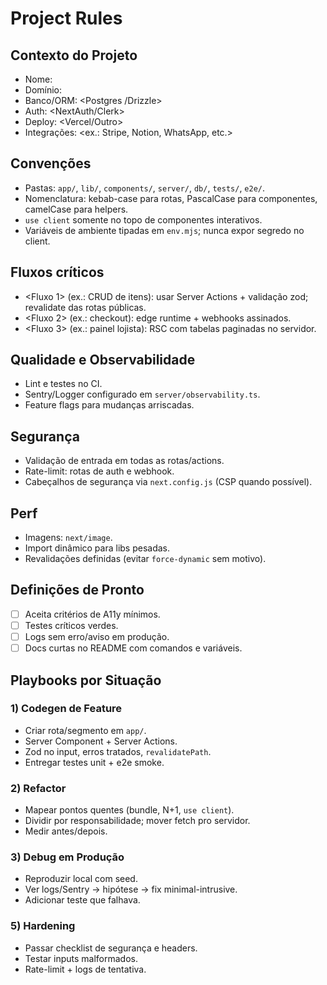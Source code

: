 # Project Rules

## Contexto do Projeto
- Nome: <preencher>
- Domínio: <preencher>
- Banco/ORM: <Postgres /Drizzle>
- Auth: <NextAuth/Clerk>
- Deploy: <Vercel/Outro>
- Integrações: <ex.: Stripe, Notion, WhatsApp, etc.>

## Convenções
- Pastas: `app/`, `lib/`, `components/`, `server/`, `db/`, `tests/`, `e2e/`.
- Nomenclatura: kebab-case para rotas, PascalCase para componentes, camelCase para helpers.
- `use client` somente no topo de componentes interativos.
- Variáveis de ambiente tipadas em `env.mjs`; nunca expor segredo no client.

## Fluxos críticos
- <Fluxo 1> (ex.: CRUD de itens): usar Server Actions + validação zod; revalidate das rotas públicas.
- <Fluxo 2> (ex.: checkout): edge runtime + webhooks assinados.
- <Fluxo 3> (ex.: painel lojista): RSC com tabelas paginadas no servidor.

## Qualidade e Observabilidade
- Lint e testes no CI.
- Sentry/Logger configurado em `server/observability.ts`.
- Feature flags para mudanças arriscadas.

## Segurança
- Validação de entrada em todas as rotas/actions.
- Rate-limit: rotas de auth e webhook.
- Cabeçalhos de segurança via `next.config.js` (CSP quando possível).

## Perf
- Imagens: `next/image`.
- Import dinâmico para libs pesadas.
- Revalidações definidas (evitar `force-dynamic` sem motivo).

## Definições de Pronto
- [ ] Aceita critérios de A11y mínimos.
- [ ] Testes críticos verdes.
- [ ] Logs sem erro/aviso em produção.
- [ ] Docs curtas no README com comandos e variáveis.

## Playbooks por Situação

### 1) **Codegen de Feature**
- Criar rota/segmento em `app/`.
- Server Component + Server Actions.
- Zod no input, erros tratados, `revalidatePath`.
- Entregar testes unit + e2e smoke.

### 2) **Refactor**
- Mapear pontos quentes (bundle, N+1, `use client`).
- Dividir por responsabilidade; mover fetch pro servidor.
- Medir antes/depois.

### 3) **Debug em Produção**
- Reproduzir local com seed.
- Ver logs/Sentry → hipótese → fix minimal-intrusive.
- Adicionar teste que falhava.

### 5) **Hardening**
- Passar checklist de segurança e headers.
- Testar inputs malformados.
- Rate-limit + logs de tentativa.

